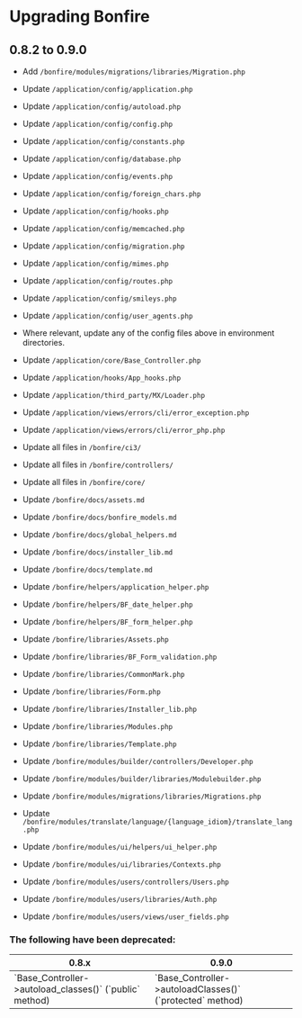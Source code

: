# Upgrading Bonfire

## 0.8.2 to 0.9.0

* Add `/bonfire/modules/migrations/libraries/Migration.php`

* Update `/application/config/application.php`
* Update `/application/config/autoload.php`
* Update `/application/config/config.php`
* Update `/application/config/constants.php`
* Update `/application/config/database.php`
* Update `/application/config/events.php`
* Update `/application/config/foreign_chars.php`
* Update `/application/config/hooks.php`
* Update `/application/config/memcached.php`
* Update `/application/config/migration.php`
* Update `/application/config/mimes.php`
* Update `/application/config/routes.php`
* Update `/application/config/smileys.php`
* Update `/application/config/user_agents.php`
* Where relevant, update any of the config files above in environment directories.

* Update `/application/core/Base_Controller.php`
* Update `/application/hooks/App_hooks.php`
* Update `/application/third_party/MX/Loader.php`
* Update `/application/views/errors/cli/error_exception.php`
* Update `/application/views/errors/cli/error_php.php`

* Update all files in `/bonfire/ci3/`
* Update all files in `/bonfire/controllers/`
* Update all files in `/bonfire/core/`

* Update `/bonfire/docs/assets.md`
* Update `/bonfire/docs/bonfire_models.md`
* Update `/bonfire/docs/global_helpers.md`
* Update `/bonfire/docs/installer_lib.md`
* Update `/bonfire/docs/template.md`
* Update `/bonfire/helpers/application_helper.php`
* Update `/bonfire/helpers/BF_date_helper.php`
* Update `/bonfire/helpers/BF_form_helper.php`
* Update `/bonfire/libraries/Assets.php`
* Update `/bonfire/libraries/BF_Form_validation.php`
* Update `/bonfire/libraries/CommonMark.php`
* Update `/bonfire/libraries/Form.php`
* Update `/bonfire/libraries/Installer_lib.php`
* Update `/bonfire/libraries/Modules.php`
* Update `/bonfire/libraries/Template.php`
* Update `/bonfire/modules/builder/controllers/Developer.php`
* Update `/bonfire/modules/builder/libraries/Modulebuilder.php`
* Update `/bonfire/modules/migrations/libraries/Migrations.php`
* Update `/bonfire/modules/translate/language/{language_idiom}/translate_lang.php`
* Update `/bonfire/modules/ui/helpers/ui_helper.php`
* Update `/bonfire/modules/ui/libraries/Contexts.php`
* Update `/bonfire/modules/users/controllers/Users.php`
* Update `/bonfire/modules/users/libraries/Auth.php`
* Update `/bonfire/modules/users/views/user_fields.php`

### The following have been deprecated:
<table>
    <thead>
        <tr>
            <th>0.8.x</th>
            <th>0.9.0</th>
        </tr>
    </thead>
    <tbody>
        <tr>
            <td>`Base_Controller->autoload_classes()` (`public` method)</td>
            <td>`Base_Controller->autoloadClasses()` (`protected` method)</td>
        </tr>
    </tbody>
</table>